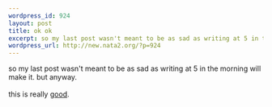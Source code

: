 ```yaml
--- 
wordpress_id: 924
layout: post
title: ok ok
excerpt: so my last post wasn't meant to be as sad as writing at 5 in the morning will make it. but anyway. this is really good.
wordpress_url: http://new.nata2.org/?p=924
---
```

so my last post wasn't meant to be as sad as writing at 5 in the morning will make it. but anyway.<br>
<br>
this is really <a href="http://www.interesting-people.org/archives/interesting-people/200408/msg00306.html">good</a>.
